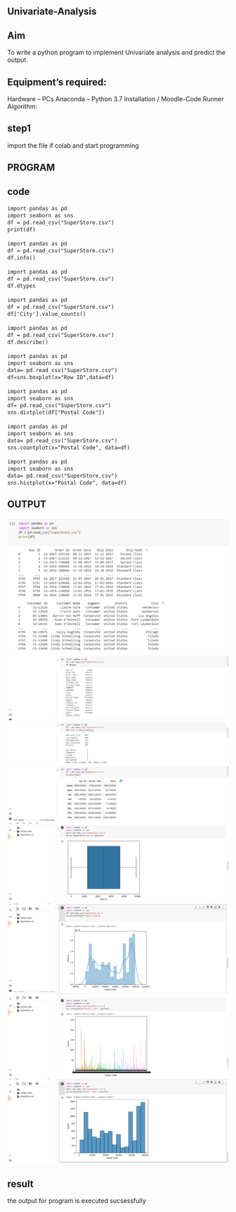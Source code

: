## Univariate-Analysis
## Aim
To write a python program to implement Univariate analysis and predict the output.

## Equipment’s required:
Hardware – PCs
Anaconda – Python 3.7 Installation / Moodle-Code Runner
Algorithm:
## step1
import the file if colab and start programming

## PROGRAM
## code
```
import pandas as pd
import seaborn as sns
df = pd.read_csv("SuperStore.csv")
print(df)

import pandas as pd
df = pd.read_csv("SuperStore.csv")
df.info()

import pandas as pd
df = pd.read_csv("SuperStore.csv")
df.dtypes

import pandas as pd
df = pd.read_csv("SuperStore.csv")
df['City'].value_counts()

import pandas as pd
df = pd.read_csv("SuperStore.csv")
df.describe()

import pandas as pd
import seaborn as sns
data= pd.read_csv("SuperStore.csv")
df=sns.boxplot(x="Row ID",data=df)

import pandas as pd
import seaborn as sns
df= pd.read_csv("SuperStore.csv")
sns.distplot(df["Postal Code"])

import pandas as pd
import seaborn as sns
data= pd.read_csv("SuperStore.csv")
sns.countplot(x="Postal Code", data=df)

import pandas as pd
import seaborn as sns
data= pd.read_csv("SuperStore.csv")
sns.histplot(x="Postal Code", data=df)
```
## OUTPUT
![output](./111.png)
![output](./112.png)
![output](./113.png)
![output](./114.png)
![output](./115.png)
![output](./116.png)
![output](./117.png)
![output](./118.png)



## result 
the output  for program is executed sucsessfully
